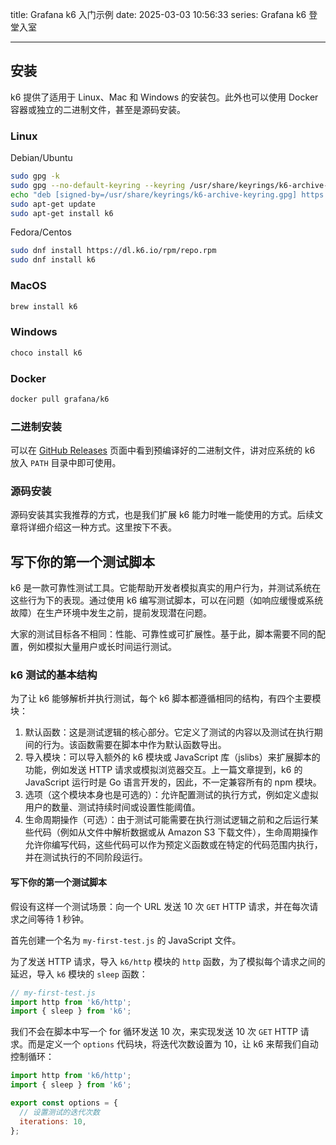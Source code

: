 title: Grafana k6 入门示例
date: 2025-03-03 10:56:33
series: Grafana k6 登堂入室

---

## 安装

k6 提供了适用于 Linux、Mac 和 Windows 的安装包。此外也可以使用 Docker 容器或独立的二进制文件，甚至是源码安装。

### Linux

Debian/Ubuntu

```bash
sudo gpg -k
sudo gpg --no-default-keyring --keyring /usr/share/keyrings/k6-archive-keyring.gpg --keyserver hkp://keyserver.ubuntu.com:80 --recv-keys C5AD17C747E3415A3642D57D77C6C491D6AC1D69
echo "deb [signed-by=/usr/share/keyrings/k6-archive-keyring.gpg] https://dl.k6.io/deb stable main" | sudo tee /etc/apt/sources.list.d/k6.list
sudo apt-get update
sudo apt-get install k6
```

Fedora/Centos

```bash
sudo dnf install https://dl.k6.io/rpm/repo.rpm
sudo dnf install k6
```

### MacOS

```bash
brew install k6
```

### Windows

```bash
choco install k6
```

### Docker

```bash
docker pull grafana/k6
```

### 二进制安装

可以在 [GitHub Releases](https://github.com/grafana/k6/releases) 页面中看到预编译好的二进制文件，讲对应系统的 k6 放入 `PATH` 目录中即可使用。

### 源码安装

源码安装其实我推荐的方式，也是我们扩展 k6 能力时唯一能使用的方式。后续文章将详细介绍这一种方式。这里按下不表。

## 写下你的第一个测试脚本

k6 是一款可靠性测试工具。它能帮助开发者模拟真实的用户行为，并测试系统在这些行为下的表现。通过使用 k6 编写测试脚本，可以在问题（如响应缓慢或系统故障）在生产环境中发生之前，提前发现潜在问题。

大家的测试目标各不相同：性能、可靠性或可扩展性。基于此，脚本需要不同的配置，例如模拟大量用户或长时间运行测试。

### k6 测试的基本结构

为了让 k6 能够解析并执行测试，每个 k6 脚本都遵循相同的结构，有四个主要模块：

1. 默认函数：这是测试逻辑的核心部分。它定义了测试的内容以及测试在执行期间的行为。该函数需要在脚本中作为默认函数导出。
2. 导入模块：可以导入额外的 k6 模块或 JavaScript 库（jslibs）来扩展脚本的功能，例如发送 HTTP 请求或模拟浏览器交互。上一篇文章提到，k6 的 JavaScript 运行时是 Go 语言开发的，因此，不一定兼容所有的 npm 模块。
3. 选项（这个模块本身也是可选的）：允许配置测试的执行方式，例如定义虚拟用户的数量、测试持续时间或设置性能阈值。
4. 生命周期操作（可选）：由于测试可能需要在执行测试逻辑之前和之后运行某些代码（例如从文件中解析数据或从 Amazon S3 下载文件），生命周期操作允许你编写代码，这些代码可以作为预定义函数或在特定的代码范围内执行，并在测试执行的不同阶段运行。

#### 写下你的第一个测试脚本

假设有这样一个测试场景：向一个 URL 发送 10 次 `GET` HTTP 请求，并在每次请求之间等待 1 秒钟。

首先创建一个名为 `my-first-test.js` 的 JavaScript 文件。

为了发送 HTTP 请求，导入 `k6/http` 模块的 `http` 函数，为了模拟每个请求之间的延迟，导入 `k6` 模块的 `sleep` 函数：

```js
// my-first-test.js
import http from 'k6/http';
import { sleep } from 'k6';
```

我们不会在脚本中写一个 for 循环发送 10 次，来实现发送 10 次 `GET` HTTP 请求。而是定义一个 `options` 代码块，将迭代次数设置为 10，让 k6 来帮我们自动控制循环：

```js
import http from 'k6/http';
import { sleep } from 'k6';

export const options = {
  // 设置测试的迭代次数
  iterations: 10,
};
```